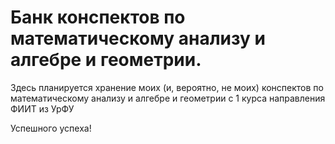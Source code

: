 # Банк конспектов по математическому анализу и алгебре и геометрии.

Здесь планируется хранение моих (и, вероятно, не моих) конспектов по математическому анализу и алгебре и геометрии с 1 курса направления ФИИТ из УрФУ

Успешного успеха!
